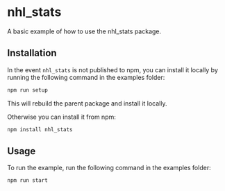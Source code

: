 # nhl_stats

A basic example of how to use the nhl_stats package.

## Installation

In the event `nhl_stats` is not published to npm, you can install it locally by running the following command in the examples folder:

```sh
npm run setup
```

This will rebuild the parent package and install it locally.

Otherwise you can install it from npm:

```sh
npm install nhl_stats
```

## Usage

To run the example, run the following command in the examples folder:

```sh
npm run start
```

<!-- This file was generated by liblab | https://liblab.com/ -->
